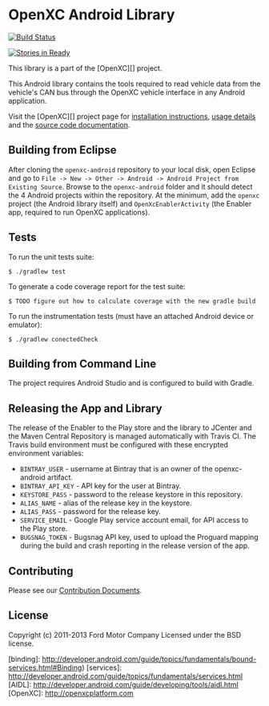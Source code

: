 OpenXC Android Library
=========================

[![Build Status](https://travis-ci.org/openxc/openxc-android.svg?branch=master)](https://travis-ci.org/openxc/openxc-android)

[![Stories in Ready](https://badge.waffle.io/openxc/openxc-android.png?label=ready&title=Ready)](http://waffle.io/openxc/openxc-android)

This library is a part of the [OpenXC][] project.

This Android library contains the tools required to read vehicle data from the
vehicle's CAN bus through the OpenXC vehicle interface in any Android
application.

Visit the [OpenXC][] project page for
[installation
instructions](http://openxcplatform.com/getting-started/library-installation.html),
[usage details](http://openxcplatform.com/android/api-guide.html) and the
[source code documentation](http://android.openxcplatform.com).

## Building from Eclipse

After cloning the `openxc-android` repository to your local disk, open Eclipse
and go to `File -> New -> Other -> Android -> Android Project from Existing
Source`. Browse to the `openxc-android` folder and it should detect the 4
Android projects within the repository. At the minimum, add the `openxc` project
(the Android library itself) and `OpenXcEnablerActivity` (the Enabler app,
required to run OpenXC applications).

## Tests

To run the unit tests suite:

    $ ./gradlew test

To generate a code coverage report for the test suite:

    $ TODO figure out how to calculate coverage with the new gradle build

To run the instrumentation tests (must have an attached Android device or
emulator):

    $ ./gradlew conectedCheck

## Building from Command Line

The project requires Android Studio and is configured to build with Gradle.

## Releasing the App and Library

The release of the Enabler to the Play store and the library to JCenter and the
Maven Central Repository is managed automatically with Travis CI. The Travis
build environment must be configured with these encrypted environment variables:

* `BINTRAY_USER` - username at Bintray that is an owner of the openxc-android artifact.
* `BINTRAY_API_KEY` - API key for the user at Bintray.
* `KEYSTORE_PASS` - password to the release keystore in this repository.
* `ALIAS_NAME` - alias of the release key in the keystore.
* `ALIAS_PASS` - password for the release key.
* `SERVICE_EMAIL` - Google Play service account email, for API access to the
    Play store.
* `BUGSNAG_TOKEN` - Bugsnag API key, used to upload the Proguard mapping
    during the build and crash reporting in the release version of the app.

## Contributing

Please see our [Contribution Documents](https://github.com/openxc/openxc-android/blob/master/CONTRIBUTING.mkd).

## License

Copyright (c) 2011-2013 Ford Motor Company
Licensed under the BSD license.

[binding]: http://developer.android.com/guide/topics/fundamentals/bound-services.html#Binding)
[services]: http://developer.android.com/guide/topics/fundamentals/services.html
[AIDL]: http://developer.android.com/guide/developing/tools/aidl.html
[OpenXC]: http://openxcplatform.com
